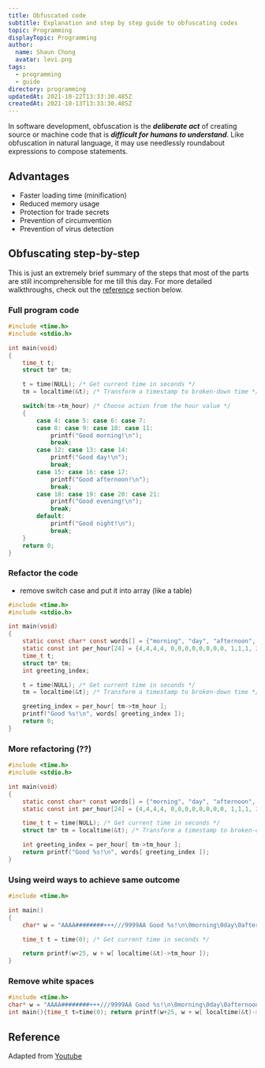 ```yaml
---
title: Obfuscated code
subtitle: Explanation and step by step guide to obfuscating codes
topic: Programming
displayTopic: Programming
author:
  name: Shaun Chong
  avatar: levi.png
tags:
  - programming
  - guide
directory: programming
updatedAt: 2021-10-22T13:33:30.485Z
createdAt: 2021-10-13T13:33:30.485Z
---
```


In software development, obfuscation is the **_deliberate act_** of creating source or machine code that is **_difficult for humans to understand_**. Like obfuscation in natural language, it may use needlessly roundabout expressions to compose statements.

## Advantages

- Faster loading time (minification)
- Reduced memory usage
- Protection for trade secrets
- Prevention of circumvention
- Prevention of virus detection

## Obfuscating step-by-step

This is just an extremely brief summary of the steps that most of the parts are still incomprehensible for me till this day. For more detailed walkthroughs, check out the [reference](#reference) section below.

### Full program code

```c
#include <time.h>
#include <stdio.h>

int main(void)
{
	time_t t;
	struct tm* tm;

	t = time(NULL); /* Get current time in seconds */
	tm = localtime(&t); /* Transform a timestamp to broken-down time */

	switch(tm->tm_hour) /* Choose action from the hour value */
	{
		case 4: case 5: case 6: case 7:
		case 8: case 9: case 10: case 11:
			printf("Good morning!\n");
			break;
		case 12: case 13: case 14:
			printf("Good day!\n");
			break;
		case 15: case 16: case 17:
			printf("Good afternoon!\n");
			break;
		case 18: case 19: case 20: case 21:
			printf("Good evening!\n");
			break;
		default:
			printf("Good night!\n");
			break;
	}
	return 0;
}
```

### Refactor the code

- remove switch case and put it into array (like a table)

```c
#include <time.h>
#include <stdio.h>

int main(void)
{
	static const char* const words[] = {"morning", "day", "afternoon", "evening", "night"};
	static const int per_hour[24] = {4,4,4,4, 0,0,0,0,0,0,0,0, 1,1,1, 2,2,2, 3,3,3,3, 4,4};
	time_t t;
	struct tm* tm;
	int greeting_index;

	t = time(NULL); /* Get current time in seconds */
	tm = localtime(&t); /* Transform a timestamp to broken-down time */

	greeting_index = per_hour[ tm->tm_hour ];
	printf("Good %s!\n", words[ greeting_index ]);
	return 0;
}
```

### More refactoring (??)

```c
#include <time.h>
#include <stdio.h>

int main(void)
{
	static const char* const words[] = {"morning", "day", "afternoon", "evening", "night"};
	static const int per_hour[24] = {4,4,4,4, 0,0,0,0,0,0,0,0, 1,1,1, 2,2,2, 3,3,3,3, 4,4};

	time_t t = time(NULL); /* Get current time in seconds */
	struct tm* tm = localtime(&t); /* Transform a timestamp to broken-down time */

	int greeting_index = per_hour[ tm->tm_hour ];
	return printf("Good %s!\n", words[ greeting_index ]);
}
```

### Using weird ways to achieve same outcome

```c
#include <time.h>

int main()
{
	char* w = "AAAA########+++///9999AA Good %s!\n\0morning\0day\0afternoon\0evening\0night";

	time_t t = time(0); /* Get current time in seconds */

	return printf(w+25, w + w[ localtime(&t)->tm_hour ]);
}

```

### Remove white spaces

```c
#include <time.h>
char* w = "AAAA########+++///9999AA Good %s!\n\0morning\0day\0afternoon\0evening\0night";
int main(){time_t t=time(0); return printf(w+25, w + w[ localtime(&t)->tm_hour ]);}
```

## Reference

Adapted from [Youtube](https://www.youtube.com/watch?v=rwOI1biZeD8)
